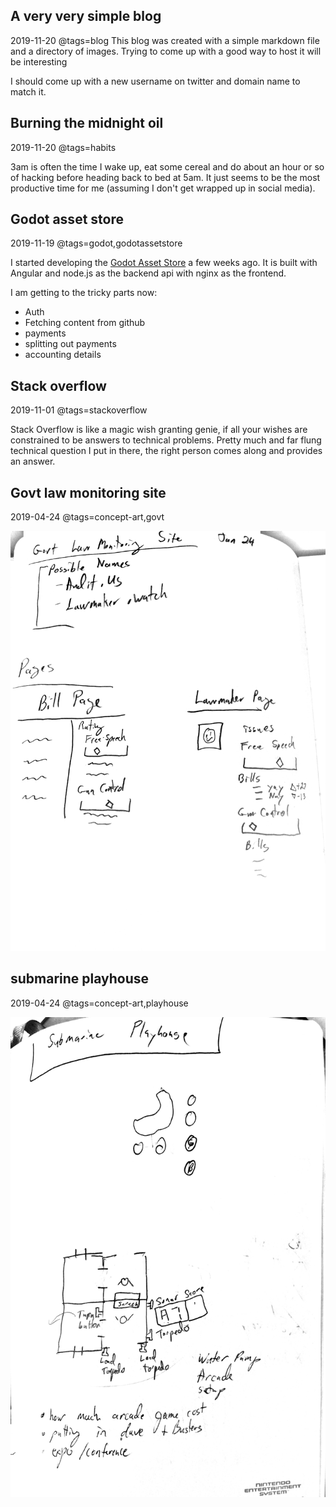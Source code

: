 


## A very very simple blog
2019-11-20
@tags=blog
This blog was created with a simple markdown file and a directory of images. Trying to come up with a good way to host it will be interesting

I should come up with a new username on twitter and domain name to match it.

## Burning the midnight oil
2019-11-20
@tags=habits

3am is often the time I wake up, eat some cereal and do about an hour or so of hacking before heading back to bed at 5am. It just seems to be the most productive time for me (assuming I don't get wrapped up in social media).

## Godot asset store
2019-11-19
@tags=godot,godotassetstore

I started developing the [Godot Asset Store](https://godotasset.store) a few weeks ago. It is built with Angular and node.js as the backend api with nginx as the frontend.

I am getting to the tricky parts now:

* Auth
* Fetching content from github
* payments
* splitting out payments
* accounting details

## Stack overflow
2019-11-01
@tags=stackoverflow

Stack Overflow is like a magic wish granting genie, if all your wishes are constrained to be answers to technical problems. Pretty much and far flung technical question I put in there, the right person comes along and provides an answer.

## Govt law monitoring site
2019-04-24
@tags=concept-art,govt

![](images/2019-04-24&#32;Govt&#32;law&#32;monitoring&#32;site.jpg)

## submarine playhouse
2019-04-24
@tags=concept-art,playhouse

![](images/2019-04-24&#32;submarine&#32;playhouse.jpg)
